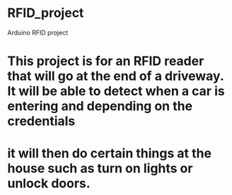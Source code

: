 # RFID_project
Arduino RFID project

# This project is for an RFID reader that will go at the end of a driveway.  It will be able to detect when a car is entering and depending on the credentials 
# it will then do certain things at the house such as turn on lights or unlock doors.
